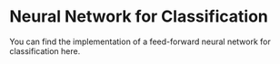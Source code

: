# Neural Network for Classification

You can find the implementation of a feed-forward neural network for classification here.
